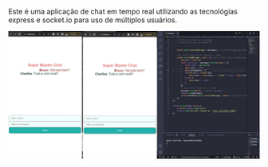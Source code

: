 
Este é uma aplicação de chat em tempo real utilizando as tecnológias express e socket.io para uso de múltiplos usuários.

<img src="https://github.com/bnomartins23/NODE-chat-com-websocket/blob/main/public/img/chatimagem.jpg?raw=true" alt="My cool logo"/>


